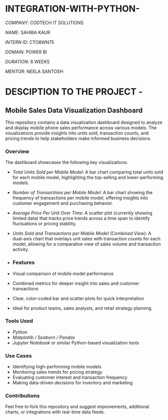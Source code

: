 # INTEGRATION-WITH-PYTHON-

*COMPANY*: CODTECH IT SOLUTIONS

*NAME*: SAHIBA KAUR 

*INTERN ID*: CTO8WN75

*DOMAIN*: POWER BI 

*DURATION*: 8 WEEKS 

*MENTOR*: NEELA SANTOSH 

# DESCIPTION TO THE PROJECT -

## Mobile Sales Data Visualization Dashboard

This repository contains a data visualization dashboard designed to analyze and display mobile phone sales performance across various models. The visualizations provide insights into units sold, transaction counts, and pricing trends to help stakeholders make informed business decisions.

### Overview

The dashboard showcases the following key visualizations:
* *Total Units Sold per Mobile Model*: A bar chart comparing total units sold for each mobile model, highlighting the top-selling and lower-performing models.
* *Number of Transactions per Mobile Model*: A bar chart showing the frequency of transactions per mobile model, offering insights into customer engagement and purchasing behavior.
* *Average Price Per Unit Over Time*: A scatter plot (currently showing limited data) that tracks price trends across a time span to identify fluctuations or pricing stability.
* *Units Sold and Transactions per Mobile Model (Combined View)*: A dual-axis chart that overlays unit sales with transaction counts for each model, allowing for a comparative view of sales volume and transaction activity.

* ### Features

* Visual comparison of mobile model performance
* Combined metrics for deeper insight into sales and customer transactions
* Clear, color-coded bar and scatter plots for quick interpretation
* Ideal for product teams, sales analysts, and retail strategy planning

### Tools Used

* *Python*
* *Matplotlib / Seaborn / Pandas*
* *Jupyter Notebook* or similar Python-based visualization tools

### Use Cases

* Identifying high-performing mobile models
* Monitoring sales trends for pricing strategy
* Evaluating customer interest and transaction frequency
* Making data-driven decisions for inventory and marketing

### Contributions

Feel free to fork this repository and suggest improvements, additional charts, or integrations with real-time data feeds.


